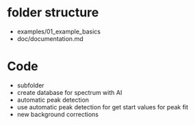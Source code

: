 # folder structure 
- examples/01_example_basics 
- doc/documentation.md  
# Code
- subfolder 
- create database for spectrum with AI
- automatic peak detection
- use automatic peak detection for get start values for peak fit
- new background corrections
